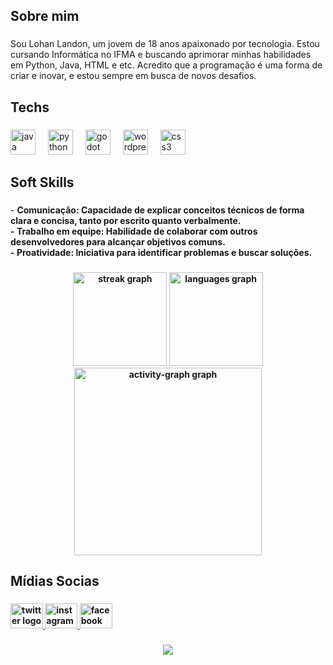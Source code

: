 <h2 align="left">Sobre mim</h2>

###

<p align="left">Sou Lohan Landon, um jovem de 18 anos apaixonado por tecnologia. Estou cursando Informática no IFMA e buscando aprimorar minhas habilidades em Python, Java, HTML e etc. Acredito que a programação é uma forma de criar e inovar, e estou sempre em busca de novos desafios.</p>

###

<h2 align="left">Techs</h2>

###

<div align="left">
  <img src="https://cdn.jsdelivr.net/gh/devicons/devicon/icons/java/java-original.svg" height="40" alt="java logo"  />
  <img width="12" />
  <img src="https://cdn.jsdelivr.net/gh/devicons/devicon/icons/python/python-original.svg" height="40" alt="python logo"  />
  <img width="12" />
  <img src="https://cdn.jsdelivr.net/gh/devicons/devicon/icons/godot/godot-original.svg" height="40" alt="godot logo"  />
  <img width="12" />
  <img src="https://cdn.jsdelivr.net/gh/devicons/devicon/icons/wordpress/wordpress-original.svg" height="40" alt="wordpress logo"  />
  <img width="12" />
  <img src="https://cdn.jsdelivr.net/gh/devicons/devicon/icons/css3/css3-original.svg" height="40" alt="css3 logo"  />
</div>

###

<h2>Soft Skills</h2>

###

<p>
- <b>Comunicação: Capacidade de explicar conceitos técnicos de forma clara e concisa, tanto por escrito quanto verbalmente.<br>
- <b>Trabalho em equipe: Habilidade de colaborar com outros desenvolvedores para alcançar objetivos comuns.<br>
- <b>Proatividade: Iniciativa para identificar problemas e buscar soluções.<br>
</p>

###

###

<div align="center">
  <img src="https://streak-stats.demolab.com?user=ivojunior0&locale=pt-br&mode=daily&theme=nord&hide_border=false&border_radius=5&date_format=j/n%5B/Y%5D&order=3" height="150" alt="streak graph"  />
  <img src="https://github-readme-stats.vercel.app/api/top-langs?username=IvoJunior0&locale=pt-br&hide_title=false&layout=compact&card_width=320&langs_count=5&theme=nord&hide_border=false&order=2" height="150" alt="languages graph"  />
  <img src="https://github-readme-activity-graph.vercel.app/graph?username=ivojunior0&radius=16&theme=nord&area=true&order=5&custom_title=Gr%C3%A1fico%20de%20commits%20mensais" height="300" alt="activity-graph graph"  />
</div>

###

<h2 align="left">Mídias Socias</h2>

###

<div align="left">
  <a href="https://x.com/LohanLando12137?t=kLGH_-T0dEdLQfF1vCG_Wg&s=09" target="_blank">
    <img src="https://raw.githubusercontent.com/maurodesouza/profile-readme-generator/master/src/assets/icons/social/twitter/default.svg" width="52" height="40" alt="twitter logo"  />
  </a>
  <a href="https://www.instagram.com/lohan_lss/profilecard/?igsh=aGgxZ3o4Y2k5d2xz" target="_blank">
    <img src="https://raw.githubusercontent.com/maurodesouza/profile-readme-generator/master/src/assets/icons/social/instagram/default.svg" width="52" height="40" alt="instagram logo"  />
  </a>
  <a href="https://www.facebook.com/share/19U4ujS5Cj/" target="_blank">
    <img src="https://raw.githubusercontent.com/maurodesouza/profile-readme-generator/master/src/assets/icons/social/facebook/default.svg" width="52" height="40" alt="facebook logo"  />
  </a>
</div>

###

<div align="center">
  <img src="https://profile-counter.glitch.me/Lohan-lss/count.svg?"  />
</div>

###
